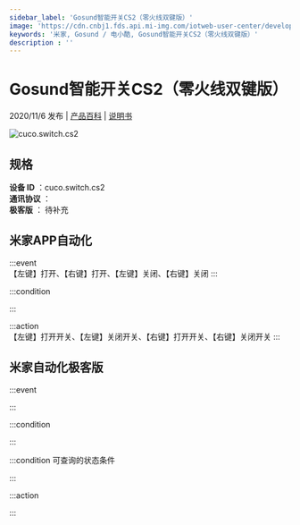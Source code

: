 ```yaml
---
sidebar_label: 'Gosund智能开关CS2（零火线双键版）'
image: 'https://cdn.cnbj1.fds.api.mi-img.com/iotweb-user-center/developer_16790484825470FBvdLfJ.png?GalaxyAccessKeyId=AKVGLQWBOVIRQ3XLEW&Expires=9223372036854775807&Signature=zYo7Qywp2gPHmM8rgfGCGD3AhXI='
keywords: '米家, Gosund / 电小酷, Gosund智能开关CS2（零火线双键版）'
description : ''
---
```

# Gosund智能开关CS2（零火线双键版）

2020/11/6 发布 | [产品百科](https://home.mi.com/webapp/content/baike/product/index.html?model=cuco.switch.cs2/) | [说明书](https://home.mi.com/views/introduction.html?model=cuco.switch.cs2&region=cn)

![cuco.switch.cs2](https://cdn.cnbj1.fds.api.mi-img.com/iotweb-user-center/developer_16790484825470FBvdLfJ.png?GalaxyAccessKeyId=AKVGLQWBOVIRQ3XLEW&Expires=9223372036854775807&Signature=zYo7Qywp2gPHmM8rgfGCGD3AhXI=)

## 规格  
> 
**设备 ID** ：cuco.switch.cs2  
**通讯协议** ：  
**极客版**  ： 待补充 


## 米家APP自动化  

:::event  
【左键】打开、【右键】打开、【左键】关闭、【右键】关闭
:::

:::condition  

:::

:::action   
【左键】打开开关、【左键】关闭开关、【右键】打开开关、【右键】关闭开关
:::

## 米家自动化极客版  

:::event  

:::

:::condition  

:::

:::condition 可查询的状态条件  

:::

:::action  

:::

        
